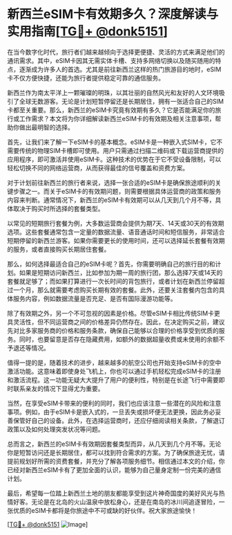 # 新西兰eSIM卡有效期多久？深度解读与实用指南[[TG💪+ @donk5151](https://t.me/s/donk5151)]

在当今数字化时代，旅行者们越来越倾向于选择更便捷、灵活的方式来满足他们的通讯需求。其中，eSIM卡因其无需实体卡槽、支持多网络切换以及随买随用的特点，逐渐成为许多人的首选。尤其是前往新西兰这样的热门旅游目的地时，eSIM卡不仅方便快捷，还能为旅行者提供稳定可靠的通信服务。

新西兰作为南太平洋上一颗璀璨的明珠，以其壮丽的自然风光和友好的人文环境吸引了全球无数游客。无论是计划短暂停留还是长期居住，拥有一张适合自己的SIM卡都至关重要。那么，新西兰的eSIM卡究竟有效期有多久？它是否能满足你的旅行或工作需求？本文将为你详细解读新西兰eSIM卡的有效期及相关注意事项，帮助你做出最明智的选择。

首先，让我们来了解一下eSIM卡的基本概念。eSIM卡是一种嵌入式SIM卡，它不需要传统的物理SIM卡槽即可使用。用户只需通过扫描二维码或下载运营商提供的应用程序，即可激活并使用eSIM卡。这种技术的优势在于它不受设备限制，可以轻松切换不同的网络运营商，从而获得最佳的信号覆盖和资费方案。

对于计划前往新西兰的旅行者来说，选择一张合适的eSIM卡是确保旅途顺利的关键步骤之一。而关于eSIM卡的有效期问题，则需要根据具体运营商的政策和服务内容来判断。通常情况下，新西兰的eSIM卡有效期可以从几天到几个月不等，具体取决于购买时所选择的套餐类型。

以常见的短期旅行套餐为例，大多数运营商会提供为期7天、14天或30天的有效期选项。这些套餐通常包含一定量的数据流量、语音通话时间和短信服务，非常适合短期停留的新西兰游客。如果你需要更长的使用时间，还可以选择延长套餐有效期的服务，或者直接购买长期居住套餐。

那么，如何选择最适合自己的eSIM卡呢？首先，你需要明确自己的旅行目的和计划。如果是短期访问新西兰，比如参加为期一周的旅行团，那么选择7天或14天的套餐就足够了；而如果打算进行一次长时间的背包旅行，或者计划在新西兰停留超过一个月，那么就需要考虑购买长期有效的套餐。此外，还要关注套餐内包含的具体服务内容，例如数据流量是否充足、是否有国际漫游功能等。

除了有效期之外，另一个不可忽视的因素是价格。尽管eSIM卡相比传统SIM卡更具灵活性，但不同运营商之间的价格差异仍然存在。因此，在决定购买之前，建议先对比多家服务商的价格和服务条款，确保自己能够以合理的价格享受到优质的服务。同时，也要留意是否存在隐藏费用，如额外的数据超量收费或未使用的余额不予退还等情况。

值得一提的是，随着技术的进步，越来越多的航空公司也开始支持eSIM卡的空中激活功能。这意味着即使身处飞机上，你也可以通过手机轻松完成eSIM卡的注册和激活流程。这一功能无疑大大提升了用户的便利性，特别是在长途飞行中需要即时联系亲友的情况下显得尤为重要。

当然，在享受eSIM卡带来的便利的同时，我们也应该注意一些潜在的风险和注意事项。例如，由于eSIM卡是嵌入式的，一旦丢失或损坏便无法更换，因此务必妥善保管好自己的设备。此外，在选择运营商时，还应仔细阅读相关条款，了解退订政策以及如何处理突发状况等问题。

总而言之，新西兰的eSIM卡有效期因套餐类型而异，从几天到几个月不等。无论你是短暂访问还是长期居住，都可以找到符合需求的方案。为了确保旅途无忧，请提前规划好所需的资费套餐，并充分了解各项服务细节。相信通过本文的介绍，你已经对新西兰eSIM卡有了更加全面的认识，能够为自己量身定制一份完美的通信计划。

最后，希望每一位踏上新西兰土地的朋友都能享受到这片神奇国度的美好风光与热情好客。无论是在北岛的火山温泉中放松身心，还是在南岛的冰川间追逐冒险，一张优质的eSIM卡都将是你旅途中不可或缺的好伙伴。祝大家旅途愉快！

[[TG💪+ @donk5151](https://t.me/s/donk5151) ![Image](https://i.postimg.cc/rwNCRYN7/Snipaste-2025-04-30-17-27-05.png)]